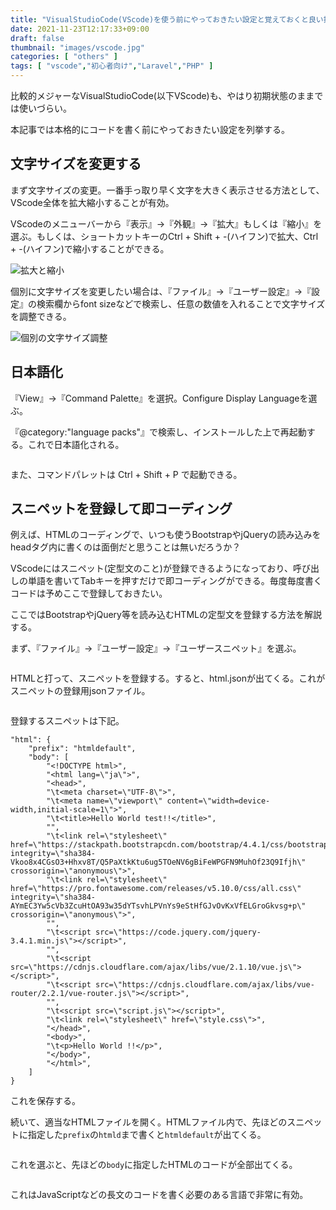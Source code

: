 ```yaml
---
title: "VisualStudioCode(VScode)を使う前にやっておきたい設定と覚えておくと良い操作方法"
date: 2021-11-23T12:17:33+09:00
draft: false
thumbnail: "images/vscode.jpg"
categories: [ "others" ]
tags: [ "vscode","初心者向け","Laravel","PHP" ]
---
```


比較的メジャーなVisualStudioCode(以下VScode)も、やはり初期状態のままでは使いづらい。

本記事では本格的にコードを書く前にやっておきたい設定を列挙する。

## 文字サイズを変更する

まず文字サイズの変更。一番手っ取り早く文字を大きく表示させる方法として、VScode全体を拡大縮小することが有効。

VScodeのメニューバーから『表示』→『外観』→『拡大』もしくは『縮小』を選ぶ。もしくは、ショートカットキーのCtrl + Shift + -(ハイフン)で拡大、Ctrl + -(ハイフン)で縮小することができる。

<div class="img-center"><img src="/images/Screenshot from 2021-11-23 14-13-47.png" alt="拡大と縮小"></div>

個別に文字サイズを変更したい場合は、『ファイル』→『ユーザー設定』→『設定』の検索欄からfont sizeなどで検索し、任意の数値を入れることで文字サイズを調整できる。

<div class="img-center"><img src="/images/Screenshot from 2021-11-23 14-15-56.png" alt="個別の文字サイズ調整"></div>

## 日本語化

『View』→『Command Palette』を選択。Configure Display Languageを選ぶ。

『@category:"language packs"』で検索し、インストールした上で再起動する。これで日本語化される。

<div class="img-center"><img src="/images/Screenshot from 2021-11-23 15-08-57.png" alt=""></div>

また、コマンドパレットは Ctrl + Shift + P で起動できる。

## スニペットを登録して即コーディング

例えば、HTMLのコーディングで、いつも使うBootstrapやjQueryの読み込みをheadタグ内に書くのは面倒だと思うことは無いだろうか？

VScodeにはスニペット(定型文のこと)が登録できるようになっており、呼び出しの単語を書いてTabキーを押すだけで即コーディングができる。毎度毎度書くコードは予めここで登録しておきたい。

ここではBootstrapやjQuery等を読み込むHTMLの定型文を登録する方法を解説する。

まず、『ファイル』→『ユーザー設定』→『ユーザースニペット』を選ぶ。

<div class="img-center"><img src="/images/Screenshot from 2021-11-23 14-43-55.png" alt=""></div>

HTMLと打って、スニペットを登録する。すると、html.jsonが出てくる。これがスニペットの登録用jsonファイル。

<div class="img-center"><img src="/images/Screenshot from 2021-11-23 14-46-10.png" alt=""></div>

登録するスニペットは下記。

	"html": {
		"prefix": "htmldefault",
		"body": [
			"<!DOCTYPE html>",
			"<html lang=\"ja\">",
			"<head>",
			"\t<meta charset=\"UTF-8\">",
			"\t<meta name=\"viewport\" content=\"width=device-width,initial-scale=1\">",
			"\t<title>Hello World test!!</title>",
			"",
			"\t<link rel=\"stylesheet\" href=\"https://stackpath.bootstrapcdn.com/bootstrap/4.4.1/css/bootstrap.min.css\" integrity=\"sha384-Vkoo8x4CGsO3+Hhxv8T/Q5PaXtkKtu6ug5TOeNV6gBiFeWPGFN9MuhOf23Q9Ifjh\" crossorigin=\"anonymous\">",
			"\t<link rel=\"stylesheet\" href=\"https://pro.fontawesome.com/releases/v5.10.0/css/all.css\" integrity=\"sha384-AYmEC3Yw5cVb3ZcuHtOA93w35dYTsvhLPVnYs9eStHfGJvOvKxVfELGroGkvsg+p\" crossorigin=\"anonymous\">",
			"",
			"\t<script src=\"https://code.jquery.com/jquery-3.4.1.min.js\"></script>",
			"",
			"\t<script src=\"https://cdnjs.cloudflare.com/ajax/libs/vue/2.1.10/vue.js\"></script>",
			"\t<script src=\"https://cdnjs.cloudflare.com/ajax/libs/vue-router/2.2.1/vue-router.js\"></script>",
			"",
			"\t<script src=\"script.js\"></script>",
			"\t<link rel=\"stylesheet\" href=\"style.css\">",
			"</head>",
			"<body>",
			"\t<p>Hello World !!</p>",
			"</body>",
			"</html>",
		]
	}

これを保存する。
	
続いて、適当なHTMLファイルを開く。HTMLファイル内で、先ほどのスニペットに指定した`prefix`の`htmld`まで書くと`htmldefault`が出てくる。

<div class="img-center"><img src="/images/Screenshot from 2021-11-23 14-59-23.png" alt=""></div>

これを選ぶと、先ほどの`body`に指定したHTMLのコードが全部出てくる。

<div class="img-center"><img src="/images/Screenshot from 2021-11-23 15-02-10.png" alt=""></div>

これはJavaScriptなどの長文のコードを書く必要のある言語で非常に有効。









